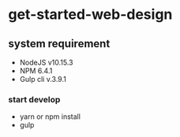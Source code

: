 # get-started-web-design

## system requirement
- NodeJS v10.15.3
- NPM 6.4.1
- Gulp cli v.3.9.1

### start develop
- yarn or npm install
- gulp
